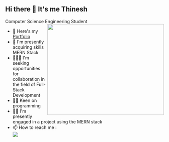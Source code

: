 ## Hi there 👋 It's me Thinesh 

Computer Science Engineering Student
<img align="right" width="370" height="290" src="[[[https://www.google.com/url?sa=i&url=https%3A%2F%2Fgithub.com%2FAnmol-Baranwal%2FCool-GIFs-For-GitHub&psig=AOvVaw1GMVK6BC6DCcwiL6N9IwBT&ust=1705987564621000&source=images&cd=vfe&ved=0CBIQjRxqFwoTCNCOibTX74MDFQAAAAAdAAAAABAR](https://user-images.githubusercontent.com/74038190/212749171-b84692a8-2b04-4e3b-93ca-ac14705da224.gif)https://user-images.githubusercontent.com/74038190/212749171-b84692a8-2b04-4e3b-93ca-ac14705da224.gif](https://pin.it/5NNYpbiHn)https://pin.it/5NNYpbiHn](https://i.pinimg.com/originals/a5/35/60/a53560c8088900e266880f779dacced7.gif)https://i.pinimg.com/originals/a5/35/60/a53560c8088900e266880f779dacced7.gif">

- 🔭 Here's my [Portfolio](http://google.com)
- 🌱 I'm presently acquiring skills MERN Stack
- 🧑‍🤝‍🧑 I'm seeking opportunities for collaboration in the field of Full-Stack Development
- 👨‍💻 Keen on programming
- 👨‍💻 I'm presently engaged in a project using the MERN stack
- 📫 How to reach me :
<br /> [<img src="https://img.shields.io/badge/Gmail-D14836?style=for-the-badge&logo=gmail&logoColor=white" />]([thineshtthirumurugan@gmail.com](https://mail.google.com/mail/u/0/#sent?compose=CllgCJTMXvmgtwrZdjCMxWnZDCxFznFKwvGtWPpJMPQbnNntFvZLJScLgBMTCMZVrPXVJkMVllB)https://mail.google.com/mail/u/0/#sent?compose=CllgCJTMXvmgtwrZdjCMxWnZDCxFznFKwvGtWPpJMPQbnNntFvZLJScLgBMTCMZVrPXVJkMVllB)

